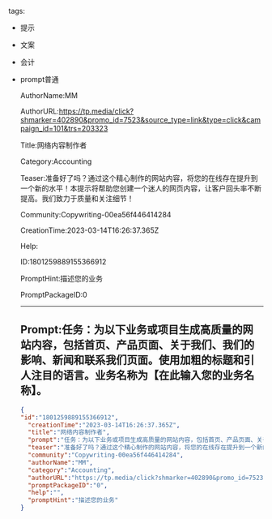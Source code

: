   tags: 
- 提示
- 文案
- 会计
- prompt普通

  AuthorName:MM

  AuthorURL:https://tp.media/click?shmarker=402890&promo_id=7523&source_type=link&type=click&campaign_id=101&trs=203323

  Title:网络内容制作者

  Category:Accounting

  Teaser:准备好了吗？通过这个精心制作的网站内容，将您的在线存在提升到一个新的水平！本提示将帮助您创建一个迷人的网页内容，让客户回头率不断提高。我们致力于质量和关注细节！

  Community:Copywriting-00ea56f446414284

  CreationTime:2023-03-14T16:26:37.365Z

  Help:

  ID:1801259889155366912

  PromptHint:描述您的业务

  PromptPackageID:0

  ---

  ## Prompt:任务：为以下业务或项目生成高质量的网站内容，包括首页、产品页面、关于我们、我们的影响、新闻和联系我们页面。使用加粗的标题和引人注目的语言。业务名称为【在此输入您的业务名称】。

  ```json
  {
  "id":"1801259889155366912",
    "creationTime":"2023-03-14T16:26:37.365Z",
    "title":"网络内容制作者",
    "prompt":"任务：为以下业务或项目生成高质量的网站内容，包括首页、产品页面、关于我们、我们的影响、新闻和联系我们页面。使用加粗的标题和引人注目的语言。业务名称为【在此输入您的业务名称】。",
    "teaser":"准备好了吗？通过这个精心制作的网站内容，将您的在线存在提升到一个新的水平！本提示将帮助您创建一个迷人的网页内容，让客户回头率不断提高。我们致力于质量和关注细节！",
    "community":"Copywriting-00ea56f446414284",
    "authorName":"MM",
    "category":"Accounting",
    "authorURL":"https://tp.media/click?shmarker=402890&promo_id=7523&source_type=link&type=click&campaign_id=101&trs=203323",
    "promptPackageID":"0",
    "help":"",
    "promptHint":"描述您的业务"
  }
  ```
